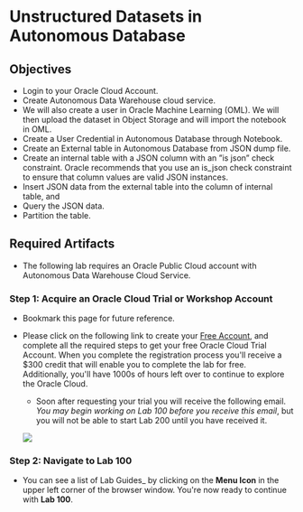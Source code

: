 # Unstructured Datasets in Autonomous Database

## Objectives

- Login to your Oracle Cloud Account.
- Create Autonomous Data Warehouse cloud service. 
- We will also create a user in Oracle Machine Learning (OML). We will then upload the dataset in Object Storage and will import the notebook in OML. 
- Create a User Credential in Autonomous Database through Notebook.
- Create an External table in Autonomous Database from JSON dump file. 
- Create an internal table with a JSON column with an ”is json” check constraint. Oracle recommends that you use an is_json check constraint to ensure that column values are valid JSON instances. 
- Insert JSON data from the external table into the column of internal table, and 
- Query the JSON data.
- Partition the table.

## Required Artifacts

- The following lab requires an Oracle Public Cloud account with Autonomous Data Warehouse Cloud Service.

### **Step 1**: Acquire an Oracle Cloud Trial or Workshop Account

- Bookmark this page for future reference.

- Please click on the following link to create your <a class="trial-link" href="https://bit.ly/2yvpjSH" target="_trial">Free Account</a>, and complete all the required steps to get your free Oracle Cloud Trial Account. When you complete the registration process you'll receive a $300 credit that will enable you to complete the lab for free.  Additionally, you'll have 1000s of hours left over to continue to explore the Oracle Cloud.

  - Soon after requesting your trial you will receive the following email. _You may begin working on Lab 100 before you receive this email_, but you will not be able to start Lab 200 until you have received it.

  ![](images/oraclecode/code_9.png)


### **Step 2**: Navigate to Lab 100

- You can see a list of Lab Guides_ by clicking on the **Menu Icon** in the upper left corner of the browser window. 
  You're now ready to continue with **Lab 100**.